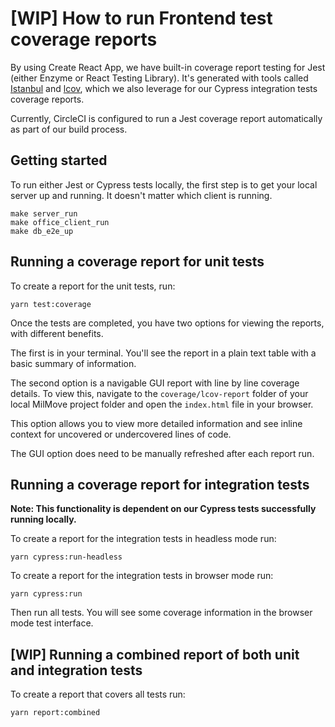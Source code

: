 # [WIP] How to run Frontend test coverage reports

By using Create React App, we have built-in coverage report testing for Jest (either Enzyme or React Testing Library). It's generated with tools called [Istanbul](https://istanbul.js.org/) and [lcov](http://ltp.sourceforge.net/coverage/lcov.php), which we also leverage for our Cypress integration tests coverage reports.

Currently, CircleCI is configured to run a Jest coverage report automatically as part of our build process.

## Getting started
To run either Jest or Cypress tests locally, the first step is to get your local server up and running. It doesn't matter which client is running.

```
make server_run
make office_client_run
make db_e2e_up
```

## Running a coverage report for unit tests
To create a report for the unit tests, run:
```
yarn test:coverage
```

Once the tests are completed, you have two options for viewing the reports, with different benefits.

The first is in your terminal. You'll see the report in a plain text table with a basic summary of information. 

The second option is a navigable GUI report with line by line coverage details. To view this, navigate to the `coverage/lcov-report` folder of your local MilMove project folder and open the `index.html` file in your browser.

This option allows you to view more detailed information and see inline context for uncovered or undercovered lines of code. 

The GUI option does need to be manually refreshed after each report run.


## Running a coverage report for integration tests
**Note: This functionality is dependent on our Cypress tests successfully running locally.**

To create a report for the integration tests in headless mode run:
```
yarn cypress:run-headless
```

To create a report for the integration tests in browser mode run:
```
yarn cypress:run
```
Then run all tests. You will see some coverage information in the browser mode test interface.



## [WIP] Running a combined report of both unit and integration tests

To create a report that covers all tests run:
```
yarn report:combined
```